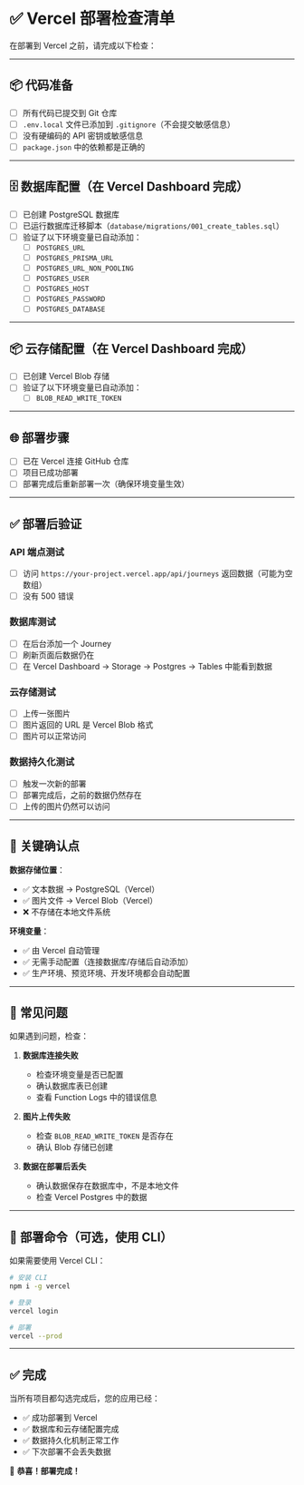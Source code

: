 # ✅ Vercel 部署检查清单

在部署到 Vercel 之前，请完成以下检查：

---

## 📦 代码准备

- [ ] 所有代码已提交到 Git 仓库
- [ ] `.env.local` 文件已添加到 `.gitignore`（不会提交敏感信息）
- [ ] 没有硬编码的 API 密钥或敏感信息
- [ ] `package.json` 中的依赖都是正确的

---

## 🗄️ 数据库配置（在 Vercel Dashboard 完成）

- [ ] 已创建 PostgreSQL 数据库
- [ ] 已运行数据库迁移脚本（`database/migrations/001_create_tables.sql`）
- [ ] 验证了以下环境变量已自动添加：
  - [ ] `POSTGRES_URL`
  - [ ] `POSTGRES_PRISMA_URL`
  - [ ] `POSTGRES_URL_NON_POOLING`
  - [ ] `POSTGRES_USER`
  - [ ] `POSTGRES_HOST`
  - [ ] `POSTGRES_PASSWORD`
  - [ ] `POSTGRES_DATABASE`

---

## 📦 云存储配置（在 Vercel Dashboard 完成）

- [ ] 已创建 Vercel Blob 存储
- [ ] 验证了以下环境变量已自动添加：
  - [ ] `BLOB_READ_WRITE_TOKEN`

---

## 🌐 部署步骤

- [ ] 已在 Vercel 连接 GitHub 仓库
- [ ] 项目已成功部署
- [ ] 部署完成后重新部署一次（确保环境变量生效）

---

## ✅ 部署后验证

### API 端点测试

- [ ] 访问 `https://your-project.vercel.app/api/journeys` 返回数据（可能为空数组）
- [ ] 没有 500 错误

### 数据库测试

- [ ] 在后台添加一个 Journey
- [ ] 刷新页面后数据仍在
- [ ] 在 Vercel Dashboard → Storage → Postgres → Tables 中能看到数据

### 云存储测试

- [ ] 上传一张图片
- [ ] 图片返回的 URL 是 Vercel Blob 格式
- [ ] 图片可以正常访问

### 数据持久化测试

- [ ] 触发一次新的部署
- [ ] 部署完成后，之前的数据仍然存在
- [ ] 上传的图片仍然可以访问

---

## 🎯 关键确认点

**数据存储位置**：
- ✅ 文本数据 → PostgreSQL（Vercel）
- ✅ 图片文件 → Vercel Blob（Vercel）
- ❌ 不存储在本地文件系统

**环境变量**：
- ✅ 由 Vercel 自动管理
- ✅ 无需手动配置（连接数据库/存储后自动添加）
- ✅ 生产环境、预览环境、开发环境都会自动配置

---

## 🚨 常见问题

如果遇到问题，检查：

1. **数据库连接失败**
   - 检查环境变量是否已配置
   - 确认数据库表已创建
   - 查看 Function Logs 中的错误信息

2. **图片上传失败**
   - 检查 `BLOB_READ_WRITE_TOKEN` 是否存在
   - 确认 Blob 存储已创建

3. **数据在部署后丢失**
   - 确认数据保存在数据库中，不是本地文件
   - 检查 Vercel Postgres 中的数据

---

## 📝 部署命令（可选，使用 CLI）

如果需要使用 Vercel CLI：

```bash
# 安装 CLI
npm i -g vercel

# 登录
vercel login

# 部署
vercel --prod
```

---

## ✅ 完成

当所有项目都勾选完成后，您的应用已经：

- ✅ 成功部署到 Vercel
- ✅ 数据库和云存储配置完成
- ✅ 数据持久化机制正常工作
- ✅ 下次部署不会丢失数据

🎉 **恭喜！部署完成！**

